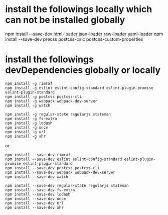 <!--
@Author: Yingya Zhang <zyy>
@Date:   2016-06-25 21:25:00
@Email:  zyy7259@gmail.com
@Last modified by:   zyy
@Last modified time: 2016-06-26 17:54:59
-->

# install the followings locally which can not be installed globally

npm install --save-dev html-loader json-loader raw-loader yaml-loader
npm install --save-dev precss postcss-calc postcss-custom-properties

# install the followings devDependencies globally or locally

```
npm install -g rimraf
npm install -g eslint eslint-config-standard eslint-plugin-promise eslint-plugin-standard
npm install -g postcss postcss-cli
npm install -g webpack webpack-dev-server
npm install -g watch

npm install -g regular-state regularjs stateman
npm install -g fs-extra
npm install -g lodash
npm install -g once
npm install -g url
npm install -g xhr
```

or

```
npm install --save-dev rimraf
npm install --save-dev eslint eslint-config-standard eslint-plugin-promise eslint-plugin-standard
npm install --save-dev postcss postcss-cli
npm install --save-dev webpack webpack-dev-server
npm install --save-dev watch

npm install --save-dev regular-state regularjs stateman
npm install --save-dev fs-extra
npm install --save-dev lodash
npm install --save-dev once
npm install --save-dev url
npm install --save-dev xhr
```
